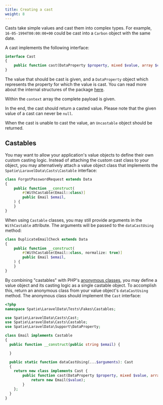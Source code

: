 ```yaml
---
title: Creating a cast
weight: 8
---
```


Casts take simple values and cast them into complex types. For example, `16-05-1994T00:00:00+00` could be cast into a `Carbon` object with the same date.

A cast implements the following interface:

```php
interface Cast
{
    public function cast(DataProperty $property, mixed $value, array $context): mixed;
}
```

The value that should be cast is given, and a `DataProperty` object which represents the property for which the value is cast. You can read more about the internal structures of the package [here](/docs/laravel-data/v3/advanced-usage/internal-structures).

Within the `context` array the complete payload is given.

In the end, the cast should return a casted value. Please note that the given value of a cast can never be `null`.

When the cast is unable to cast the value, an `Uncastable` object should be returned.

## Castables

You may want to allow your application's value objects to define their own custom casting logic. Instead of attaching the custom cast class to your object, you may alternatively attach a value object class that implements the `Spatie\LaravelData\Casts\Castable` interface:

```php
class ForgotPasswordRequest extends Data
{
    public function __construct(
        #[WithCastable(Email::class)]
        public Email $email,
    ) {
    }
}
```

When using `Castable` classes, you may still provide arguments in the `WithCastable` attribute. The arguments will be passed to the `dataCastUsing` method:

```php
class DuplicateEmailCheck extends Data
{
    public function __construct(
        #[WithCastable(Email::class, normalize: true)]
        public Email $email,
    ) {
    }
}
```

By combining "castables" with PHP's [anonymous classes](https://www.php.net/manual/en/language.oop5.anonymous.php), you may define a value object and its casting logic as a single castable object. To accomplish this, return an anonymous class from your value object's `dataCastUsing` method. The anonymous class should implement the `Cast` interface:

```php
<?php
namespace Spatie\LaravelData\Tests\Fakes\Castables;

use Spatie\LaravelData\Casts\Cast;
use Spatie\LaravelData\Casts\Castable;
use Spatie\LaravelData\Support\DataProperty;

class Email implements Castable
{
  public function __construct(public string $email) {

  }

  public static function dataCastUsing(...$arguments): Cast
  {
    return new class implements Cast {
        public function cast(DataProperty $property, mixed $value, array $context): mixed {
            return new Email($value);
        }
    };
  }
}
```
